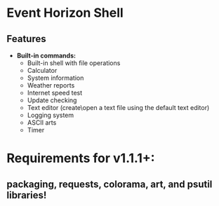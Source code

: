 # Event Horizon Shell
## Features
- **Built-in commands:**
  - Built-in shell with file operations
  - Calculator
  - System information
  - Weather reports
  - Internet speed test
  - Update checking
  - Text editor (create\open a text file using the default text editor)
  - Logging system
  - ASCII arts
  - Timer


# Requirements for v1.1.1+:
## packaging, requests, colorama, art, and psutil libraries!

